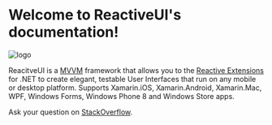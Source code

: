 Welcome to ReactiveUI's documentation!
===================================

![logo](logo.png)

ReacitveUI is a [MVVM](https://en.wikipedia.org/wiki/Model_View_ViewModel) framework that allows you to the [Reactive Extensions](https://rx.codeplex.com/) for .NET to create elegant, testable User Interfaces that run on any mobile or desktop platform. Supports Xamarin.iOS, Xamarin.Android, Xamarin.Mac, WPF, Windows Forms, Windows Phone 8 and Windows Store apps.


Ask your question on [StackOverflow](http://stackoverflow.com/questions/tagged/reactiveui).